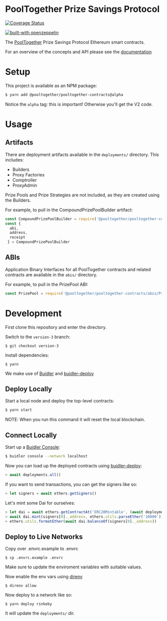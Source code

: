 # PoolTogether Prize Savings Protocol

[![Coverage Status](https://coveralls.io/repos/github/pooltogether/pooltogether-pool-contracts/badge.svg?branch=version-3)](https://coveralls.io/github/pooltogether/pooltogether-pool-contracts?branch=version-3)

[![built-with openzeppelin](https://img.shields.io/badge/built%20with-OpenZeppelin-3677FF)](https://docs.openzeppelin.com/)

The [PoolTogether](https://www.pooltogether.com/) Prize Savings Protocol Ethereum smart contracts.

For an overview of the concepts and API please see the [documentation](https://docs.pooltogether.com/)

# Setup

This project is available as an NPM package:

```bash
$ yarn add @pooltogether/pooltogether-contracts@alpha
```

Notice the `alpha` tag: this is important!  Otherwise you'll get the V2 code.

# Usage

## Artifacts

There are deployment artifacts available in the `deployments/` directory.  This includes:

- Builders
- Proxy Factories
- Comptroller
- ProxyAdmin

Prize Pools and Prize Strategies are not included, as they are created using the Builders.

For example, to pull in the CompoundPrizePoolBuilder artifact:

```javascript
const CompoundPrizePoolBuilder = require('@pooltogether/pooltogether-contracts/deployments/rinkeby/CompoundPrizePoolBuilder.json')
const {
  abi, 
  address, 
  receipt
 } = CompoundPrizePoolBuilder
```

## ABIs

Application Binary Interfaces for all PoolTogether contracts and related contracts are available in the `abis/` directory.

For example, to pull in the PrizePool ABI:

```javascript
const PrizePool = require('@pooltogether/pooltogether-contracts/abis/PrizePool.json')
```

# Development

First clone this repository and enter the directory.

Switch to the `version-3` branch:

```
$ git checkout version-3
```

Install dependencies:

```
$ yarn
```

We make use of [Buidler](https://buidler.dev) and [buidler-deploy](https://github.com/wighawag/buidler-deploy)

## Deploy Locally

Start a local node and deploy the top-level contracts:

```bash
$ yarn start
```

NOTE: When you run this command it will reset the local blockchain.

## Connect Locally

Start up a [Buidler Console](https://buidler.dev/guides/buidler-console.html):

```bash
$ buidler console --network localhost
```

Now you can load up the deployed contracts using [buidler-deploy](https://github.com/wighawag/buidler-deploy):

```javascript
> await deployments.all()
```

If you want to send transactions, you can get the signers like so:

```javascript
> let signers = await ethers.getSigners()
```

Let's mint some Dai for ourselves:

```javascript
> let dai = await ethers.getContractAt('ERC20Mintable', (await deployments.get('Dai')).address, signers[0])
> await dai.mint(signers[0]._address, ethers.utils.parseEther('10000'))
> ethers.utils.formatEther(await dai.balanceOf(signers[0]._address))
```

## Deploy to Live Networks

Copy over .envrc.example to .envrc

```
$ cp .envrc.example .envrc
```

Make sure to update the enviroment variables with suitable values.

Now enable the env vars using [direnv](https://direnv.net/docs/installation.html)

```
$ direnv allow
```

Now deploy to a network like so:

```
$ yarn deploy rinkeby
```

It will update the `deployments/` dir.
